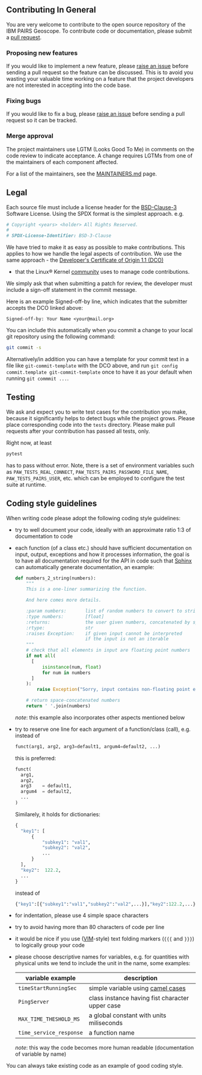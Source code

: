 ## Contributing In General

You are very welcome to contribute to the open source repository of the IBM PAIRS Geoscope.
To contribute code or documentation, please submit a [pull request](https://github.com/IBM/ibmpairs/pulls).


### Proposing new features

If you would like to implement a new feature, please [raise an issue](https://github.com/IBM/ibmpairs/issues)
before sending a pull request so the feature can be discussed. This is to avoid
you wasting your valuable time working on a feature that the project developers
are not interested in accepting into the code base.


### Fixing bugs

If you would like to fix a bug, please [raise an issue](https://github.com/IBM/ibmpairs/issues)
before sending a pull request so it can be tracked.


### Merge approval

The project maintainers use LGTM (Looks Good To Me) in comments on the code
review to indicate acceptance. A change requires LGTMs from one of the
maintainers of each component affected.

For a list of the maintainers, see the [MAINTAINERS.md](MAINTAINERS.md) page.


## Legal

Each source file must include a license header for the [BSD-Clause-3](https://opensource.org/licenses/BSD-3-Clause)
Software License. Using the SPDX format is the simplest approach.
e.g.

```Python
# Copyright <years> <holder> All Rights Reserved.
#
# SPDX-License-Identifier: BSD-3-Clause
```

We have tried to make it as easy as possible to make contributions. This
applies to how we handle the legal aspects of contribution. We use the
same approach - the [Developer's Certificate of Origin 1.1 (DCO)](https://github.com/hyperledger/fabric/blob/master/docs/source/DCO1.1.txt)
- that the Linux® Kernel [community](https://elinux.org/Developer_Certificate_Of_Origin)
uses to manage code contributions.

We simply ask that when submitting a patch for review, the developer must include
a sign-off statement in the commit message.

Here is an example Signed-off-by line, which indicates that the submitter accepts
the DCO linked above:
```
Signed-off-by: Your Name <your@mail.org>
```

You can include this automatically when you commit a change to your
local git repository using the following command:
```Bash
git commit -s
```
Alternatively/in addition you can have a template for your commit text in a file
like `git-commit-template` with the DCO above, and run `git config commit.template git-commit-template`
once to have it as your default when running `git commmit ...`.


## Testing

We ask and expect you to write test cases for the contribution you make, because
it significantly helps to detect bugs while the project grows. Please place corresponding
code into the `tests` directory. Please make pull requests after your contribution
has passed all tests, only.

Right now, at least
```Bash
pytest
```
has to pass without error. Note, there is a set of environment variables such as
`PAW_TESTS_REAL_CONNECT`, `PAW_TESTS_PAIRS_PASSWORD_FILE_NAME`, `PAW_TESTS_PAIRS_USER`, etc. which can be employed to configure the test suite at runtime.

## Coding style guidelines

When writing code please adopt the following coding style guidelines:
- try to well document your code, ideally with an approximate ratio 1:3 of documentation to code
- each function (of a class etc.) should have sufficient documentation on input, output, exceptions
  and how it processes information, the goal is to have all documentation required for
  the API in code such that [Sphinx](https://documentation-style-guide-sphinx.readthedocs.io/en/latest/style-guide.html)
  can automatically generate documentation, an example:
  ```Python
  def numbers_2_string(numbers):
      """
      This is a one-liner summarizing the function.

      And here comes more details.

      :param numbers:       list of random numbers to convert to string
      :type numbers:        [float]
      :returns:             the user given numbers, concatenated by space
      :rtype:               str
      :raises Exception:    if given input cannot be interpreted
                            if the input is not an iterable
      """
      # check that all elements in input are floating point numbers
      if not all(
        [
            isinstance(num, float)
            for num in numbers
        ]
      ):
          raise Exception("Sorry, input contains non-floating point elements.")

      # return space-concatenated numbers
      return ' '.join(numbers)
  ```
  *note*: this example also incorporates other aspects mentioned below
- try to reserve one line for each argument of a function/class (call), e.g. instead
  of
  ```Python
  funct(arg1, arg2, arg3=default1, argum4=default2, ...)
  ```
  this is preferred:
  ```Python
  funct(
    arg1,
    arg2,
    arg3    = default1,
    argum4  = default2,
    ...
  )
  ```
  Similarely, it holds for dictionaries:
  ```Python
  {
    "key1": [
        {
            "subkey1": "val1",
            "subkey2": "val2",
            ...
        }
    ],
    "key2":  122.2,
    ...
  }
  ```
  instead of
  ```Python
  {"key1":[{"subkey1":"val1","subkey2":"val2",...}],"key2":122.2,...}
  ```
- for indentation, please use 4 simple space characters
- try to avoid having more than 80 characters of code per line
- it would be nice if you use ([VIM](http://vimdoc.sourceforge.net/htmldoc/fold.html)-style)
  text folding markers (`{{{` and `}}}`) to logically group
  your code
- please choose descriptive names for variables, e.g. for quantities with physical
  units we tend to include the unit in the name, some examples:

  | variable example        | description                                                                    |
  |-------------------------|--------------------------------------------------------------------------------|
  | `timeStartRunningSec`   | simple variable using [camel cases](https://en.wikipedia.org/wiki/Camel_case)  |
  | `PingServer`            | class instance having fist character upper case                                |
  | `MAX_TIME_THESHOLD_MS`  | a global constant with units miliseconds                                       |
  | `time_service_response` | a function name                                                                |

  *note*: this way the code becomes more human readable (documentation of variable by name)

You can always take existing code as an example of good coding style.
